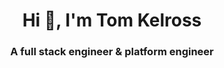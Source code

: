 <h1 align="center">Hi 👋, I'm Tom Kelross</h1>
<h3 align="center">A full stack engineer & platform engineer</h3>
